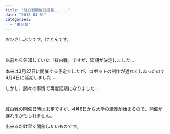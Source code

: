 ```yaml
---
title: "紅白戦開催日延長......"
date: "2013-04-01"
categories: 
  - "未分類"
---
```


おひさしぶりです。けとんです。

 

以前から告知していた「紅白戦」ですが、延期が決定しました...

本来は3月27日に開催する予定でしたが、ロボットの制作が遅れてしまったので4月4日に延期しました....

しかし、諸々の事情で再度延期になりました...

 

紅白戦の開催日時は未定ですが、4月8日から大学の講義が始まるので、開催が遅れるかもしれません。

出来るだけ早く開催したいものです。
